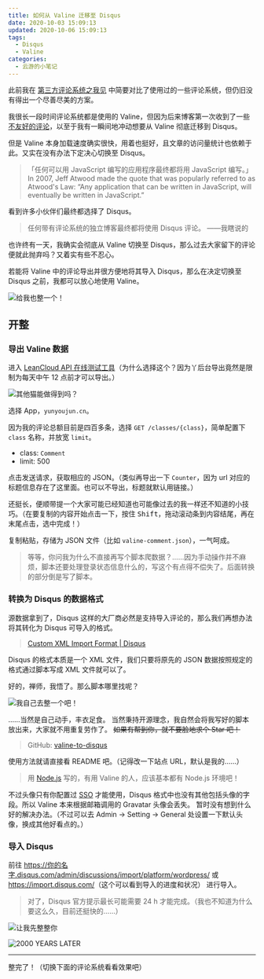 ```yaml
---
title: 如何从 Valine 迁移至 Disqus
date: 2020-10-03 15:09:13
updated: 2020-10-06 15:09:13
tags:
  - Disqus
  - Valine
categories:
  - 云游的小笔记
---
```


此前我在 [第三方评论系统之我见](https://www.yunyoujun.cn/posts/third-party-comment-system/) 中简要对比了使用过的一些评论系统，但仍旧没有得出一个尽善尽美的方案。

我很长一段时间评论系统都是使用的 Valine，但因为后来博客第一次收到了一些[不友好的评论](https://twitter.com/YunYouJun/status/1310547458997415936)，以至于我有一瞬间地冲动想要从 Valine 彻底迁移到 Disqus。

但是 Valine 本身加载速度确实很快，用着也挺好，且文章的访问量统计也依赖于此。又实在没有办法下定决心切换至 Disqus。

> 「任何可以用 JavaScript 编写的应用程序最终都将用 JavaScript 编写。」  
> In 2007, Jeff Atwood made the quote that was popularly referred to as Atwood's Law: “Any application that can be written in JavaScript, will eventually be written in JavaScript.”

看到许多小伙伴们最终都选择了 Disqus。

> 任何带有评论系统的独立博客最终都将使用 Disqus 评论。
> ——我瞎说的

也许终有一天，我确实会彻底从 Valine 切换至 Disqus，那么过去大家留下的评论便就此抛弃吗？又着实有些不忍心。

若能将 Valine 中的评论导出并很方便地将其导入 Disqus，那么在决定切换至 Disqus 之前，我都可以放心地使用 Valine。

![给我也整一个！](https://upyun.yunyoujun.cn/images/make-one-for-me-too.jpg)

<!-- more -->

## 开整

### 导出 Valine 数据

进入 [LeanCloud API 在线测试工具](https://leancloud.cn/dashboard/apionline/index.html)（为什么选择这个？因为丫后台导出竟然是限制为每天中午 12 点前才可以导出。）

![其他猫能做得到吗？](https://i.loli.net/2020/10/03/Ac4nzjQbWJCTek5.jpg)

选择 App，`yunyoujun.cn`。

因为我的评论总额目前是四百多条，选择 `GET /classes/{class}`，简单配置下 `class` 名称，并放宽 `limit`。

- class: `Comment`
- limit: 500

点击发送请求，获取相应的 JSON。（类似再导出一下 `Counter`，因为 url 对应的标题信息存在了这里面。也可以不导出，标题就默认用链接。）

还挺长，便顺带提一个大家可能已经知道也可能像过去的我一样还不知道的小技巧。（在要复制的内容开始点击一下，按住 <kbd>Shift</kbd>，拖动滚动条到内容结尾，再在末尾点击，选中完成！）

复制粘贴，存储为 JSON 文件（比如 `valine-comment.json`），一气呵成。

> 等等，你问我为什么不直接再写个脚本爬数据？……因为手动操作并不麻烦，脚本还要处理登录状态信息什么的，写这个有点得不偿失了。后面转换的部分倒是写了脚本。

### 转换为 Disqus 的数据格式

源数据拿到了，Disqus 这样的大厂商必然是支持导入评论的，那么我们再想办法将其转化为 Disqus 可导入的格式。

> [Custom XML Import Format | Disqus](https://help.disqus.com/en/articles/1717222-custom-xml-import-format)

Disqus 的格式本质是一个 XML 文件，我们只要将原先的 JSON 数据按照规定的格式通过脚本写成 XML 文件就可以了。

好的，禅师，我悟了。那么脚本哪里找呢？

![我自己去整一个吧！](https://i.loli.net/2020/10/03/IiOc7BsHzCULVNR.jpg)

……当然是自己动手，丰衣足食。
当然秉持开源理念，我自然会将我写好的脚本放出来，大家就不用重复劳作了。
~~如果有帮到你，就不要脸地求个 Star 吧！~~

> GitHub: [valine-to-disqus](https://github.com/YunYouJun/valine-to-disqus)

使用方法就请直接看 README 吧。（记得改一下站点 URL，默认是我的……）

> 用 [Node.js](https://nodejs.org/) 写的，有用 Valine 的人，应该基本都有 Node.js 环境吧！

不过头像只有你配置过 [SSO](https://help.disqus.com/en/articles/1717160-integrating-single-sign-on) 才能使用，Disqus 格式中也没有其他包括头像的字段。所以 Valine 本来根据邮箱调用的 Gravatar 头像会丢失。
暂时没有想到什么好的解决办法。（不过可以去 Admin -> Setting -> General 处设置一下默认头像，换成其他好看点的。）

### 导入 Disqus

前往 <https://你的名字.disqus.com/admin/discussions/import/platform/wordpress/> 或 <https://import.disqus.com/>（这个可以看到导入的进度和状况） 进行导入。

> 对了，Disqus 官方提示最长可能需要 24 h 才能完成。（我也不知道为什么要这么久，目前还挺快的……）

![让我先整整你](https://i.loli.net/2020/10/03/p8QgJs4TtEhOzX3.jpg)

![2000 YEARS LATER](https://i.loli.net/2020/10/06/14Ih5AyknRNxajl.png)

---

整完了！（切换下面的评论系统看看效果吧）
